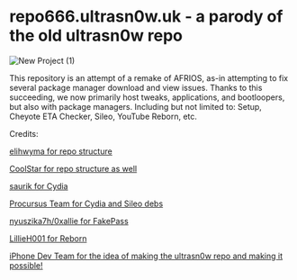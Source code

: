# repo666.ultrasn0w.uk - a parody of the old ultrasn0w repo

![New Project (1)](https://user-images.githubusercontent.com/59025363/208972758-b11fbcbf-7a00-4eaa-b75c-0b013ef14955.png)




This repository is an attempt of a remake of AFRIOS, as-in attempting to fix several package manager download and view issues.
Thanks to this succeeding, we now primarily host tweaks, applications, and bootloopers, but also with package managers.
Including but not limited to: Setup, Cheyote ETA Checker, Sileo, YouTube Reborn, etc.

Credits:

[elihwyma for repo structure](https://github.com/elihwyma/)

[CoolStar for repo structure as well](https://twitter.com/CStar_OW)

[saurik for Cydia](https://twitter.com/saurik)

[Procursus Team for Cydia and Sileo debs](https://twitter.com/procursusteam)

[nyuszika7h/0xallie for FakePass](https://github.com/0xallie)

[LillieH001 for Reborn](https://github.com/LillieH001)

[iPhone Dev Team for the idea of making the ultrasn0w repo and making it possible!](https://twitter.com/iphone_dev)



